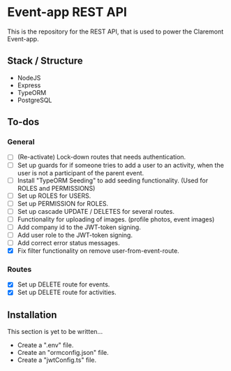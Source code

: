 # Event-app REST API  

This is the repository for the REST API, that is used to power the
Claremont Event-app.

## Stack / Structure

* NodeJS
* Express
* TypeORM
* PostgreSQL

## To-dos

### General 
- [ ] \(Re-activate) Lock-down routes that needs authentication.
- [ ] Set up guards for if someone tries to add a user to an activity, when the user is not a participant of the parent event.  
- [ ] Install "TypeORM Seeding" to add seeding functionality. (Used for ROLES and PERMISSIONS)
- [ ] Set up ROLES for USERS.
- [ ] Set up PERMISSION for ROLES.
- [ ] Set up cascade UPDATE / DELETES for several routes.
- [ ] Functionality for uploading of images. (profile photos, event images)
- [ ] Add company id to the JWT-token signing.
- [ ] Add user role to the JWT-token signing.
- [ ] Add correct error status messages.
- [x] Fix filter functionality on remove user-from-event-route.

### Routes
- [x] Set up DELETE route for events.
- [x] Set up DELETE route for activities.

## Installation

This section is yet to be written...

* Create a ".env" file.
* Create an "ormconfig.json" file.
* Create a "jwtConfig.ts" file.
